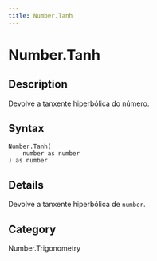 ```yaml
---
title: Number.Tanh
---
```


# Number.Tanh


## Description

Devolve a tanxente hiperbólica do número.


## Syntax

```powerquery
Number.Tanh(
    number as number
) as number
```


## Details

Devolve a tanxente hiperbólica de <code>number</code>.



## Category
Number.Trigonometry
